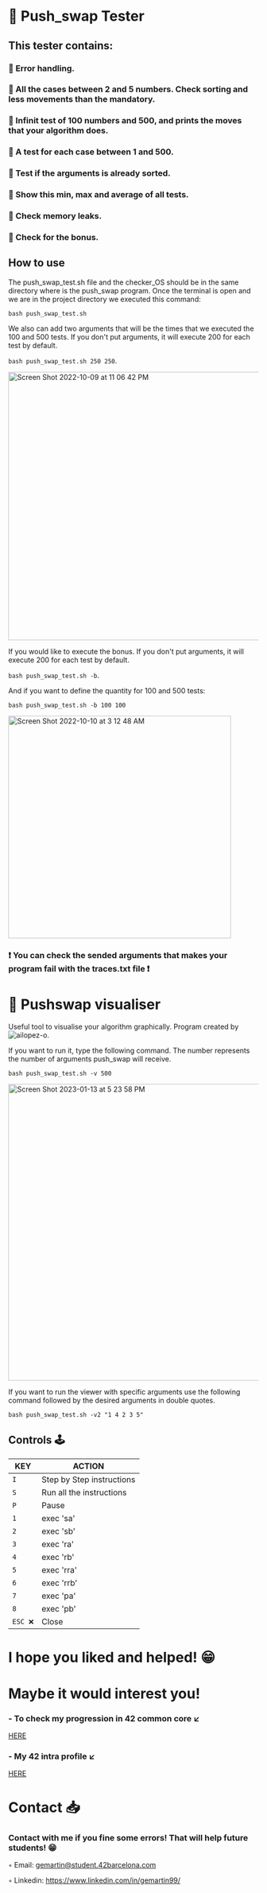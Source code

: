 # 🔢 Push_swap Tester

## This tester contains:

### 🔹 Error handling.

### 🔹 All the cases between 2 and 5 numbers. Check sorting and less movements than the mandatory.

### 🔹 Infinit test of 100 numbers and 500, and prints the moves that your algorithm does.

### 🔹 A test for each case between 1 and 500.

### 🔹 Test if the arguments is already sorted.

### 🔹 Show this min, max and average of all tests.

### 🔹 Check memory leaks.

### 🔹 Check for the bonus.

## How to use

The push_swap_test.sh file and the checker_OS should be in the same directory where is the push_swap program. Once the terminal is open and we are in the project directory we executed this command:

```bash push_swap_test.sh``` 

We also can add two arguments that will be the times that we executed the 100 and 500 tests. If you don't put arguments, it will execute 200 for each test by default.

```bash push_swap_test.sh 250 250```. 

<img width="540" alt="Screen Shot 2022-10-09 at 11 06 42 PM" src="https://user-images.githubusercontent.com/66915274/194779534-cf66c958-46a4-4c6f-bf2f-587af4ad8f8e.png">

If you would like to execute the bonus. If you don't put arguments, it will execute 200 for each test by default. 

```bash push_swap_test.sh -b```.

And if you want to define the quantity for 100 and 500 tests:

```bash push_swap_test.sh -b 100 100```

<img width="448" alt="Screen Shot 2022-10-10 at 3 12 48 AM" src="https://user-images.githubusercontent.com/66915274/194788176-19454b9d-61b7-4921-b440-1073c3d22c50.png">

### ❗️ You can check the sended arguments that makes your program fail with the traces.txt file ❗️

# 👀 Pushswap visualiser 

Useful tool to visualise your algorithm graphically. Program created by ![ailopez-o](https://github.com/ailopez-o).

If you want to run it, type the following command. The number represents the number of arguments push_swap will receive.

```bash push_swap_test.sh -v 500```

<img width="597" alt="Screen Shot 2023-01-13 at 5 23 58 PM" src="https://user-images.githubusercontent.com/66915274/212369245-54455057-43d9-42c5-a916-a825ff505813.png">

If you want to run the viewer with specific arguments use the following command followed by the desired arguments in double quotes.

```bash push_swap_test.sh -v2 "1 4 2 3 5"```

## Controls 🕹

|KEY|ACTION|
|---|---|
|`I`| Step by Step instructions|
|`S`| Run all the instructions|
|`P`| Pause |
|`1`| exec 'sa'|
|`2`| exec 'sb'|
|`3`| exec 'ra'|
|`4`| exec 'rb'|
|`5`| exec 'rra'|
|`6`| exec 'rrb'|
|`7`| exec 'pa'|
|`8`| exec 'pb'|
|`ESC ❌`|Close|

# I hope you liked and helped! 😁

# Maybe it would interest you!

### - To check my progression in 42 common core ↙️

[HERE](https://github.com/gemartin99/42cursus)

### - My 42 intra profile ↙️
[HERE](https://profile.intra.42.fr/users/gemartin)

# Contact 📥

### Contact with me if you fine some errors! That will help future students! 😁

◦ Email: gemartin@student.42barcelona.com

◦ Linkedin: https://www.linkedin.com/in/gemartin99/

